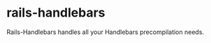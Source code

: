rails-handlebars
================

Rails-Handlebars handles all your Handlebars precompilation needs. 
